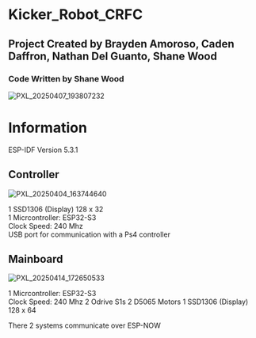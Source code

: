 # Kicker_Robot_CRFC
## Project Created by Brayden Amoroso, Caden Daffron, Nathan Del Guanto, Shane Wood
### Code Written by Shane Wood


![PXL_20250407_193807232](https://github.com/user-attachments/assets/1728064b-1571-4761-9de4-82eb5c4ab7bd)


# Information
ESP-IDF Version 5.3.1

## Controller
![PXL_20250404_163744640](https://github.com/user-attachments/assets/bdda5c95-97c3-4e1b-8982-32f1728a90d8)

1 SSD1306 (Display) 128 x 32 <br>
1 Micrcontroller: ESP32-S3 <br>
Clock Speed: 240 Mhz <br>
USB port for communication with a Ps4 controller <br>

## Mainboard
![PXL_20250414_172650533](https://github.com/user-attachments/assets/b5df5143-866d-4dd2-8f3e-b4702183e20d)

1 Micrcontroller: ESP32-S3 <br>
Clock Speed: 240 Mhz
2 Odrive S1s
2 D5065 Motors
1 SSD1306 (Display) 128 x 64

There 2 systems communicate over ESP-NOW

